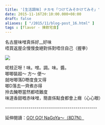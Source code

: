 ```yaml
---
title: '[生活調味] ナカモ「つけてみそかけてみそ」'
date: 2015-11-16T20:10:00.000+08:00
draft: false
aliases: [ "/2015/11/blog-post_16.html" ]
tags : [flavor - 揀飲宅食]
---
```


名古屋味噌真係好\_\_好味  
唔買返屋企慢慢食絕對係對唔住自己（握拳）

![](/images/nakamomiso.jpg)

呢枝正呀！味。噌。調。味。醬。  
唧唧裝超～ 方～ 便～  
就咁唧落D嘢度食又得  
唧D落去一齊煮亦得  
拎去醃嘢當然都唔難度  
味道香甜嘅赤味噌，簡直係點食都會上癮（心心眼）  
  
\-----------------------------------------------  
  
延伸閱讀：[GO! GO! NaGoYa～（8D7N）](https://hidie.net/nagoya8d7n/)
